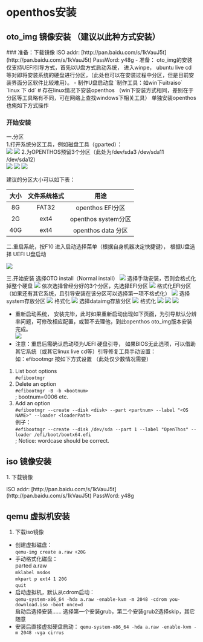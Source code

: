 # openthos安装
## oto_img 镜像安装 （建议以此种方式安装）
<p id="install1" name="install1"> 
  
</p>
### 准备：下载镜像 
ISO addr: [http://pan.baidu.com/s/1kVauJ5t](http://pan.baidu.com/s/1kVauJ5t)   
PassWord: y48g  
- 准备： oto_img的安装仅支持UEFI引导方式，首先以U盘方式启动系统， 进入winpe， ubuntu live cd等对即将安装系统的硬盘进行分区，（此处也可以在安装过程中分区，但是目前安装界面分区软件比较难用）。  
 - 制作U盘启动盘  
  `制作工具：如win下uitraiso`  
  `linux 下 dd`
# 存在linux情况下安装openthos
（win下安装方式相同，差别在于分区等工具略有不同，可在网络上查找windows下相关工具）  
单独安装openthos也俺如下方式操作

### 开始安装  
一.分区  
 1.打开系统分区工具，例如磁盘工具（gparted）：  
![](pic/anzhuang/pic/1.png)
![](https://github.com/openthos/community-analysis/blob/master/pic/installOPENTHOS_pic/2.png)
 2.为OPENTHOS预留3个分区（此处为/dev/sda3 /dev/sda11 /dev/sda12）  
![](https://github.com/openthos/community-analysis/blob/master/pic/installOPENTHOS_pic/3.png)
![](https://github.com/openthos/community-analysis/blob/master/pic/installOPENTHOS_pic/4.png)
![](https://github.com/openthos/community-analysis/blob/master/pic/installOPENTHOS_pic/5.png)

建议的分区大小可以如下表：

|大小   |文件系统格式|用途|
|:----:|:-----:|:----:|
| 8G   | FAT32 |openthos EFI分区|
|2G|ext4|openthos system分区|
|40G|ext4|openthos data 分区|

二.重启系统，按F10 进入启动选择菜单（根据自身机器决定快捷键），  根据U盘选择 UEFI U盘启动

![](https://github.com/openthos/community-analysis/blob/master/pic/installOPENTHOS_pic/6.JPG)

三.开始安装
  选择OTO install（Normal install）
![](https://github.com/openthos/community-analysis/blob/master/pic/installOPENTHOS_pic/7.JPG)
  选择手动安装，否则会格式化掉整个硬盘
![](https://github.com/openthos/community-analysis/blob/master/pic/installOPENTHOS_pic/8.JPG)
  依次选择曾经分好的3个分区，先选择EFI分区
![](https://github.com/openthos/community-analysis/blob/master/pic/installOPENTHOS_pic/9.JPG)
  格式化EFI分区（如果还有其它系统，且引导安装在该分区可以选择第一项不格式化）
![](https://github.com/openthos/community-analysis/blob/master/pic/installOPENTHOS_pic/10.JPG)
  选择system存放分区
![](https://github.com/openthos/community-analysis/blob/master/pic/installOPENTHOS_pic/11.JPG)
  格式化
![](https://github.com/openthos/community-analysis/blob/master/pic/installOPENTHOS_pic/12.JPG)
  选择dataimg存放分区
![](https://github.com/openthos/community-analysis/blob/master/pic/installOPENTHOS_pic/13.JPG)
  格式化
![](https://github.com/openthos/community-analysis/blob/master/pic/installOPENTHOS_pic/14.JPG)
![](https://github.com/openthos/community-analysis/blob/master/pic/installOPENTHOS_pic/15.JPG)
![](https://github.com/openthos/community-analysis/blob/master/pic/installOPENTHOS_pic/16.JPG)
 - 重新启动系统， 安装完毕，此时如果重新启动出现如下页面，为引导默认分辨率问题，可修改相应配置，或暂不去理他，到此openthos oto_img版本安装完成。  
![](https://github.com/openthos/community-analysis/blob/master/pic/installoto_pic/10.jpg)  
 - 注意：重启后需确认启动项为UEFI 硬盘引导， 如果BIOS无此选项，可以借助其它系统（或其它linux live cd等）引导修复工具手动设置：  
  如：efibootmgr 按如下方式设置  （此处仅少数情况需要）
1. List boot options  
   `#efibootmgr`  
2. Delete an option  
    `#efibootmgr -B -b <bootnum>`       
    ; bootnum=0006 etc.    
3. Add an option  
    `#efibootmgr --create --disk <disk> --part <partnum> --label "<OS NAME>" --loader <loaderPath>`   
例子：  
    `#efibootmgr --create --disk /dev/sda --part 1 --label "OpenThos" --loader /efi/boot/bootx64.efi`  
    ; Notice: wordcase should be correct.  
  
## iso 镜像安装
<p id="install2" name="install2">
 1. 下载镜像
</p>
ISO addr: [http://pan.baidu.com/s/1kVauJ5t](http://pan.baidu.com/s/1kVauJ5t)   
PassWord: y48g  

## qemu 虚拟机安装

 1. 下载iso镜像 

  - 创建虚拟磁盘：  
    `qemu-img create a.raw +20G`  
  - 手动格式化磁盘：  
    parted a.raw  
        `mklabel msdos`  
        `mkpart p ext4 1 20G`  
        `quit` 
  - 启动虚拟机，默认从cdrom启动：  
    `qemu-system-x86_64 -hda a.raw -enable-kvm -m 2048 -cdrom you-download.iso -boot once=d`  
    启动后选择安装…… 选择第一个安装grub，第二个安装grub2选择skip，其它随意
  - 安装后直接虚拟硬盘启动：
    `qemu-system-x86_64 -hda a.raw -enable-kvm -m 2048 -vga cirrus`

